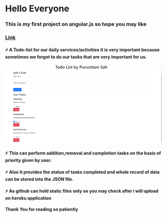 # Hello Everyone 

### This is my first project on angular.js so hope you may like 

### [Link](https://pursottam6003.github.io/MyTodoList/)
####  ⚡ A Todo-list for our daily  services/activities it is very important because sometimes we forgot to do our tasks that are very important for us.


![MyImage](image.png)
#### ⚡  This can perform addition,removal and completion tasks on the basis of priority given by user.

#### ⚡ Also it provides the status of tasks completed and whole record of data can be stored into the JSON file. 

#### ⚡ As github can hold static files only so you may check after i will upload on heroku application 

#### Thank You for reading so patiently 